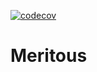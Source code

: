 [![codecov](https://codecov.io/github/errant/meritous/branch/main/graph/badge.svg?token=PND18O5UET)](https://codecov.io/github/errant/meritous)

# Meritous
